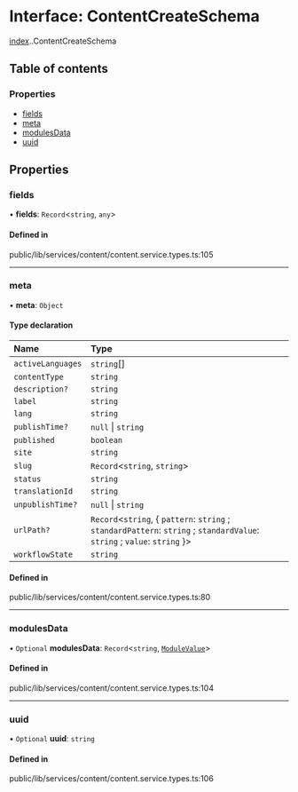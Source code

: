 # Interface: ContentCreateSchema

[index](../wiki/index).[<internal>](../wiki/index.%3Cinternal%3E).ContentCreateSchema

## Table of contents

### Properties

- [fields](../wiki/index.%3Cinternal%3E.ContentCreateSchema#fields)
- [meta](../wiki/index.%3Cinternal%3E.ContentCreateSchema#meta)
- [modulesData](../wiki/index.%3Cinternal%3E.ContentCreateSchema#modulesdata)
- [uuid](../wiki/index.%3Cinternal%3E.ContentCreateSchema#uuid)

## Properties

### fields

• **fields**: `Record`<`string`, `any`\>

#### Defined in

public/lib/services/content/content.service.types.ts:105

___

### meta

• **meta**: `Object`

#### Type declaration

| Name | Type |
| :------ | :------ |
| `activeLanguages` | `string`[] |
| `contentType` | `string` |
| `description?` | `string` |
| `label` | `string` |
| `lang` | `string` |
| `publishTime?` | ``null`` \| `string` |
| `published` | `boolean` |
| `site` | `string` |
| `slug` | `Record`<`string`, `string`\> |
| `status` | `string` |
| `translationId` | `string` |
| `unpublishTime?` | ``null`` \| `string` |
| `urlPath?` | `Record`<`string`, { `pattern`: `string` ; `standardPattern`: `string` ; `standardValue`: `string` ; `value`: `string`  }\> |
| `workflowState` | `string` |

#### Defined in

public/lib/services/content/content.service.types.ts:80

___

### modulesData

• `Optional` **modulesData**: `Record`<`string`, [`ModuleValue`](../wiki/index.%3Cinternal%3E#modulevalue)\>

#### Defined in

public/lib/services/content/content.service.types.ts:104

___

### uuid

• `Optional` **uuid**: `string`

#### Defined in

public/lib/services/content/content.service.types.ts:106
